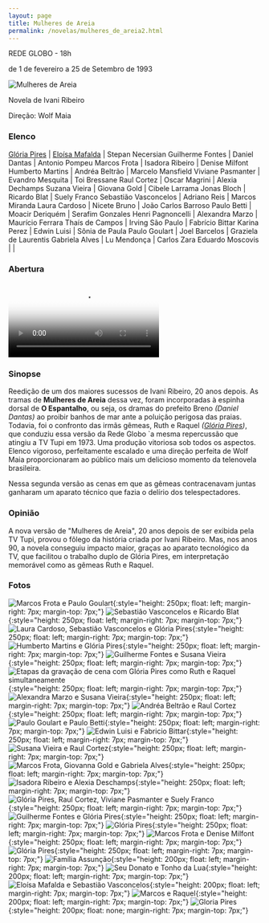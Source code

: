 ```yaml
---
layout: page
title: Mulheres de Areia
permalink: /novelas/mulheres_de_areia2.html
---
```


REDE GLOBO - 18h

de 1 de fevereiro a 25 de Setembro de 1993

![Mulheres de Areia](/novelas/img/mulheres_de_areia_logo.jpg)

Novela de Ivani Ribeiro

Direção: Wolf Maia

### Elenco

[Glória Pires](/novelas/gloria_pires.html) | [Eloísa Mafalda](/novelas/eloisa_mafalda.html) | Stepan Necersian
Guilherme Fontes | Daniel Dantas | Antonio Pompeu
Marcos Frota | Isadora Ribeiro | Denise Milfont
Humberto Martins | Andréa Beltrão | Marcelo Mansfield
Viviane Pasmanter | Evandro Mesquita | Toi Bressane
Raul Cortez | Oscar Magrini | Alexia Dechamps
Suzana Vieira | Giovana Gold | Cibele Larrama
Jonas Bloch | Ricardo Blat | Suely Franco
Sebastião Vasconcelos | Adriano Reis | Marcos Miranda
Laura Cardoso | Nicete Bruno | João Carlos Barroso
Paulo Betti | Moacir Deriquém | Serafim Gonzales
Henri Pagnoncelli | Alexandra Marzo | Maurício Ferrara
Thaís de Campos | Irving São Paulo | Fabrício Bittar
Karina Perez | Edwin Luisi | Sônia de Paula
Paulo Goulart | Joel Barcelos | Graziela de Laurentis
Gabriela Alves | Lu Mendonça | Carlos Zara
Eduardo Moscovis | |

### Abertura

<video poster="/novelas/img/mulheres_de_areia_abertura.png" id="player" playsinline controls>
    <source src="http://srv.victor3d.com.br/novelas/mulheres_de_areia_1993.mp4" type="video/mp4">
</video>

### Sinopse

Reedição de um dos maiores sucessos de Ivani Ribeiro, 20 anos depois. As tramas de **Mulheres de Areia** dessa vez, foram incorporadas à espinha dorsal de **O Espantalho**, ou seja, os dramas do prefeito Breno *(Daniel Dantas)* ao proibir banhos de mar ante a poluição perigosa das praias. Todavia, foi o confronto das irmãs gêmeas, Ruth e Raquel *([Glória Pires](/novelas/gloria_pires.html))*, que conduziu essa versão da Rede Globo `a mesma repercussão que atingiu a TV Tupi em 1973. Uma produção vitoriosa sob todos os aspectos. Elenco vigoroso, perfeitamente escalado e uma direção perfeita de Wolf Maia proporcionaram ao público mais um delicioso momento da telenovela brasileira.

Nessa segunda versão as cenas em que as gêmeas contracenavam juntas ganharam um aparato técnico que fazia o delírio dos telespectadores.

### Opinião

A nova versão de "Mulheres de Areia", 20 anos depois de ser exibida pela TV Tupi, provou o fôlego da história criada por Ivani Ribeiro. Mas, nos anos 90, a novela conseguiu impacto maior, graças ao aparato tecnológico da TV, que facilitou o trabalho duplo de Glória Pires, em interpretação memorável como as gêmeas Ruth e Raquel.

### Fotos

![Marcos Frota e Paulo Goulart](/novelas/img/mulheres_de_areia_marcos_frota_e_paulo_goulart.jpg){:style="height: 250px; float: left; margin-right: 7px; margin-top: 7px;"}
![Sebastião Vasconcelos e Ricardo Blat](/novelas/img/mulheres_de_areia_sebastiao_vasconcellos_e_ricardo_blat.jpg){:style="height: 250px; float: left; margin-right: 7px; margin-top: 7px;"}
![Laura Cardoso, Sebastião Vasconcelos e Glória Pires](/novelas/img/mulheres_de_areia_laura_cardoso_sebastiao_vasconcelos_e_gloria_pires.jpg){:style="height: 250px; float: left; margin-right: 7px; margin-top: 7px;"}
![Humberto Martins e Glória Pires](/novelas/img/mulheres_de_areia_humberto_martins_e_gloria_pires.jpg){:style="height: 250px; float: left; margin-right: 7px; margin-top: 7px;"}
![Guilherme Fontes e Susana Vieira](/novelas/img/mulheres_de_areia_guilherme_fontes_e_susana_vieira.jpg){:style="height: 250px; float: left; margin-right: 7px; margin-top: 7px;"}
![Etapas da gravação de cena com Glória Pires como Ruth e Raquel simultaneamente](/novelas/img/mulheres_de_areia_ruth_e_raquel.jpg){:style="height: 250px; float: left; margin-right: 7px; margin-top: 7px;"}
![Alexandra Marzo e Susana Vieira](/novelas/img/mulheres_de_areia_alexandra_marzo_e_susana_vieira.jpg){:style="height: 250px; float: left; margin-right: 7px; margin-top: 7px;"}
![Andréa Beltrão e Raul Cortez](/novelas/img/mulheres_de_areia_andrea_beltrao_e_raul_cortez.jpg){:style="height: 250px; float: left; margin-right: 7px; margin-top: 7px;"}
![Paulo Goulart e Paulo Betti](/novelas/img/mulheres_de_areia_paulo_goulart_e_paulo_betti.jpg){:style="height: 250px; float: left; margin-right: 7px; margin-top: 7px;"}
![Edwin Luisi e Fabricio Bittar](/novelas/img/mulheres_de_areia_edwin_luisi_e_fabricio_bittar.jpg){:style="height: 250px; float: left; margin-right: 7px; margin-top: 7px;"}
![Susana Vieira e Raul Cortez](/novelas/img/mulheres_de_areia_susana_vieira_e_raul_cortez.jpg){:style="height: 250px; float: left; margin-right: 7px; margin-top: 7px;"}
![Marcos Frota, Giovanna Gold e Gabriela Alves](/novelas/img/mulheres_de_areia_marcos_frota_giovanna_gold_e_gabriela_alves.jpg){:style="height: 250px; float: left; margin-right: 7px; margin-top: 7px;"}
![Isadora Ribeiro e Alexia Deschamps](/novelas/img/mulheres_de_areia_isadora_ribeiro_e_alexia_deschamps.jpg){:style="height: 250px; float: left; margin-right: 7px; margin-top: 7px;"}
![Glória Pires, Raul Cortez, Viviane Pasmanter e Suely Franco](/novelas/img/mulheres_de_areia_gloria_pires_raul_cortez_viviane_pasmanter_e_suely_franco.jpg){:style="height: 250px; float: left; margin-right: 7px; margin-top: 7px;"}
![Guilherme Fontes e Glória Pires](/novelas/img/mulheres_de_areia_guilherme_fontes_e_gloria_pires.jpg){:style="height: 250px; float: left; margin-right: 7px; margin-top: 7px;"}
![Glória Pires](/novelas/img/mulheres_de_areia_gloria_pires.jpg){:style="height: 250px; float: left; margin-right: 7px; margin-top: 7px;"}
![Marcos Frota e Denise Milfont](/novelas/img/mulheres_de_areia_marcos_frota_e_denise_milfont.jpg){:style="height: 250px; float: left; margin-right: 7px; margin-top: 7px;"}
![Glória Pires](/novelas/img/mulheres_de_areia_gloria_pires2.jpg){:style="height: 250px; float: left; margin-right: 7px; margin-top: 7px;"}
![Família Assunção](/novelas/img/mulheres_de_areia_raul_suzana_viviane_m.jpg){:style="height: 200px; float: left; margin-right: 7px; margin-top: 7px;"}
![Seu Donato e Tonho da Lua](/novelas/img/mulheres_de_areia_paulo_goulart_e_marcos_f.jpg){:style="height: 200px; float: left; margin-right: 7px; margin-top: 7px;"}
![Eloísa Mafalda e Sebastião Vasconcelos](/novelas/img/mulheres_de_areia_eloisa_mafalda_e.jpg){:style="height: 200px; float: left; margin-right: 7px; margin-top: 7px;"}
![Marcos e Raquel](/novelas/img/mulheres_de_areia_guilerme_fontes_e_g_pires.jpg){:style="height: 200px; float: left; margin-right: 7px; margin-top: 7px;"}
![Gloria Pires](/novelas/img/mulheres_de_areia_glorias_pires.jpg){:style="height: 200px; float: none; margin-right: 7px; margin-top: 7px;"}

